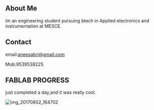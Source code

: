 ## About Me

Im an engineering student pursuing btech in Applied electronics and instrumentation at MESCE.
## Contact
email:aneesabri@gmail.com

Mob:9539538225

## FABLAB PROGRESS

just completed a day,and it was really cool.

![img_20170802_164702](https://user-images.githubusercontent.com/30663146/28888472-88abe664-7775-11e7-9cd9-bbd7e3865283.jpg)




